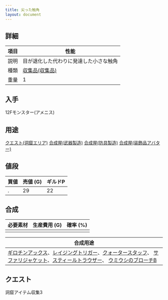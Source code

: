 ```yaml
---
title: 尖った触角
layout: document
---
```

## 詳細


|項目|性能|
|---|---|
|説明|目が退化した代わりに発達した小さな触角|
|種類|[収集品(収集品)](収集品(収集品))|
|重量|1|

## 入手

12Fモンスター(アメニス)

## 用途

[クエスト(洞窟エリア)](クエスト(洞窟エリア))
[合成屋(武器製造)](合成屋(武器製造))
[合成屋(防具製造)](合成屋(防具製造))
[合成屋(装飾品アバター)](合成屋(装飾品アバター))

## 値段


|買値|売値 (G)|ギルドP|
|---|---|---|
|.|29|22|

## 合成


|必要素材|生産費用 (G)|確率 (%)|
|---|---|---|
||||


|合成用途|
|---|
|[ギロチンアックス](ギロチンアックス)、[レイジングトリガー](レイジングトリガー)、[クォータースタッフ](クォータースタッフ)、 [サファリジャケット](サファリジャケット)、[スティールトラウザー](スティールトラウザー)、 [ウミウシのブローチB](ウミウシのブローチB)|

## クエスト

洞窟アイテム収集3